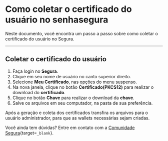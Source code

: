 # Como coletar o certificado do usuário no senhasegura

Neste documento, você encontra um passo a passo sobre como coletar o certificado do usuário no Segura. 

---
## Coletar o certificado do usuário

1. Faça login no **Segura**.
2. Clique em seu nome de usuário no canto superior direito.
3. Selecione **Meu Certificado**, nas opções do menu suspenso.
4. Na nova janela, clique no botão **Certificado(PKCS12)** para realizar o download do **certificado**.
5. Clique no botão **Chave** para realizar o download da **chave**.
6. Salve os arquivos em seu computador, na pasta de sua preferência.

Após a geração e coleta dos certificados transfira os arquivos para o usuário administrador, para que as wallets necessárias sejam criadas.


Você ainda tem dúvidas? Entre em contato com a [Comunidade Segura](https://community.Segura.io/){target=`_blank`}.